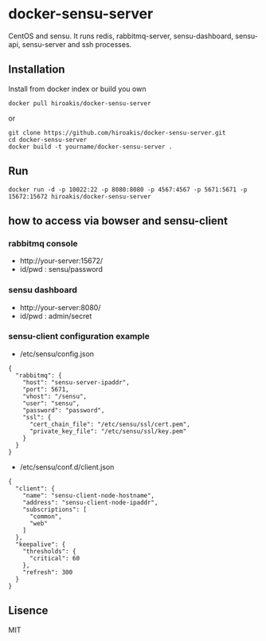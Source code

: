 # docker-sensu-server

CentOS and sensu.
It runs redis, rabbitmq-server, sensu-dashboard, sensu-api, sensu-server and ssh processes.

## Installation

Install from docker index or build you own

```
docker pull hiroakis/docker-sensu-server
```

or

```
git clone https://github.com/hiroakis/docker-sensu-server.git
cd docker-sensu-server
docker build -t yourname/docker-sensu-server .
```

## Run

```
docker run -d -p 10022:22 -p 8080:8080 -p 4567:4567 -p 5671:5671 -p 15672:15672 hiroakis/docker-sensu-server
```

## how to access via bowser and sensu-client

### rabbitmq console

* http://your-server:15672/
* id/pwd : sensu/password

### sensu dashboard

* http://your-server:8080/
* id/pwd : admin/secret

### sensu-client configuration example

* /etc/sensu/config.json

```
{
  "rabbitmq": {
    "host": "sensu-server-ipaddr",
    "port": 5671,
    "vhost": "/sensu",
    "user": "sensu",
    "password": "password",
    "ssl": {
      "cert_chain_file": "/etc/sensu/ssl/cert.pem",
      "private_key_file": "/etc/sensu/ssl/key.pem"
    }
  }
}
```

* /etc/sensu/conf.d/client.json

```
{
  "client": {
    "name": "sensu-client-node-hostname",
    "address": "sensu-client-node-ipaddr",
    "subscriptions": [
      "common",
      "web"
    ]
  },
  "keepalive": {
    "thresholds": {
      "critical": 60
    },
    "refresh": 300
  }
}
```

## Lisence

MIT
